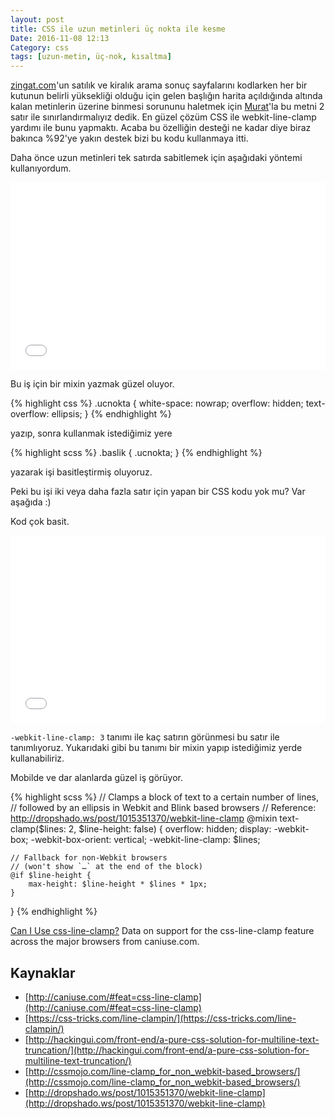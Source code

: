 ```yaml
---
layout: post
title: CSS ile uzun metinleri üç nokta ile kesme
Date: 2016-11-08 12:13
Category: css
tags: [uzun-metin, üç-nok, kısaltma]
---
```



[zingat.com](https://www.zingat.com)'un satılık ve kiralık arama sonuç sayfalarını kodlarken her bir kutunun belirli yüksekliği olduğu için gelen başlığın harita açıldığında altında kalan metinlerin üzerine binmesi sorununu haletmek için [Murat](http://twitter.com/muratcorlu)'la bu metni 2 satır ile sınırlandırmalıyız dedik. En güzel çözüm CSS ile webkit-line-clamp yardımı ile bunu yapmaktı. Acaba bu özelliğin desteği ne kadar diye biraz bakınca %92'ye yakın destek bizi bu kodu kullanmaya itti.

Daha önce uzun metinleri tek satırda sabitlemek için aşağıdaki yöntemi kullanıyordum.

<iframe height='300' scrolling='no' title='KNpXOV' src='//codepen.io/fatihhayri/embed/KNpXOV/?height=300&theme-id=13521&default-tab=css,result&embed-version=2' frameborder='no' allowtransparency='true' allowfullscreen='true' style='width: 100%;'>See the Pen <a href='http://codepen.io/fatihhayri/pen/KNpXOV/'>KNpXOV</a> by Fatih  (<a href='http://codepen.io/fatihhayri'>@fatihhayri</a>) on <a href='http://codepen.io'>CodePen</a>.
</iframe>

Bu iş için bir mixin yazmak güzel oluyor.

{% highlight css %}
.ucnokta {
  white-space: nowrap;
  overflow: hidden;
  text-overflow: ellipsis;
}
{% endhighlight %}

yazıp, sonra kullanmak istediğimiz yere 

{% highlight scss %}
.baslik {
  .ucnokta;
}
{% endhighlight %}

yazarak işi basitleştirmiş oluyoruz. 

Peki bu işi iki veya daha fazla satır için yapan bir CSS kodu yok mu? Var aşağıda :)

Kod çok basit.

<iframe height='300' scrolling='no' title='MbwOYb' src='//codepen.io/fatihhayri/embed/MbwOYb/?height=300&theme-id=13521&default-tab=html,result&embed-version=2' frameborder='no' allowtransparency='true' allowfullscreen='true' style='width: 100%;'>See the Pen <a href='http://codepen.io/fatihhayri/pen/MbwOYb/'>MbwOYb</a> by Fatih  (<a href='http://codepen.io/fatihhayri'>@fatihhayri</a>) on <a href='http://codepen.io'>CodePen</a>.
</iframe>

`-webkit-line-clamp: 3` tanımı ile kaç satırın görünmesi bu satır ile tanımlıyoruz. Yukarıdaki gibi bu tanımı bir mixin yapıp istediğimiz yerde kullanabiliriz.

Mobilde ve dar alanlarda güzel iş görüyor. 

{% highlight scss %}
// Clamps a block of text to a certain number of lines,
// followed by an ellipsis in Webkit and Blink based browsers
// Reference: http://dropshado.ws/post/1015351370/webkit-line-clamp
@mixin text-clamp($lines: 2, $line-height: false) {
    overflow: hidden;
    display: -webkit-box;
    -webkit-box-orient: vertical;
    -webkit-line-clamp: $lines;

    // Fallback for non-Webkit browsers
    // (won't show `…` at the end of the block)
    @if $line-height {
        max-height: $line-height * $lines * 1px;
    }
}
{% endhighlight %}

<p class="ciu_embed" data-feature="css-line-clamp" data-periods="future_1,current,past_1,past_2">   <a href="http://caniuse.com/#feat=css-line-clamp">Can I Use css-line-clamp?</a> Data on support for the css-line-clamp feature across the major browsers from caniuse.com. </p>

## Kaynaklar

 - [http://caniuse.com/#feat=css-line-clamp](http://caniuse.com/#feat=css-line-clamp)
 - [https://css-tricks.com/line-clampin/](https://css-tricks.com/line-clampin/)
 - [http://hackingui.com/front-end/a-pure-css-solution-for-multiline-text-truncation/](http://hackingui.com/front-end/a-pure-css-solution-for-multiline-text-truncation/)
 - [http://cssmojo.com/line-clamp_for_non_webkit-based_browsers/](http://cssmojo.com/line-clamp_for_non_webkit-based_browsers/)
 - [http://dropshado.ws/post/1015351370/webkit-line-clamp](http://dropshado.ws/post/1015351370/webkit-line-clamp)